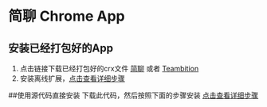 # 简聊 Chrome App

## 安装已经打包好的App
1. 点击链接下载已经打包好的crx文件
	[简聊](extensions/Talk.ai.crx?raw=true) 或者 [Teambition](extensions/Teambition.crx?raw=true)
2. 安装离线扩展，[点击查看详细步骤](http://muzi.info/articles/3430.html)

##使用源代码直接安装
下载此代码，然后按照下面的步骤安装
[点击查看详细步骤](https://developer.chrome.com/apps/first_app#five)